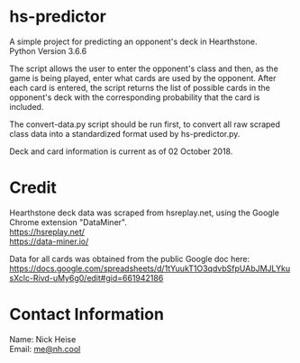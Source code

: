 # hs-predictor
A simple project for predicting an opponent's deck in Hearthstone.  
Python Version 3.6.6

The script allows the user to enter the opponent's class and then, as the game is being played, enter what cards are used by the opponent.
After each card is entered, the script returns the list of possible cards in the opponent's deck with the corresponding probability that the card is included.

The convert-data.py script should be run first, to convert all raw scraped class data into a standardized format used by hs-predictor.py.

Deck and card information is current as of 02 October 2018.

# Credit
Hearthstone deck data was scraped from hsreplay.net, using the Google Chrome extension "DataMiner".  
https://hsreplay.net/  
https://data-miner.io/  

Data for all cards was obtained from the public Google doc here:  
https://docs.google.com/spreadsheets/d/1tYuukT1O3qdvbSfpUAbJMJLYkusXclc-Rivd-uMy6g0/edit#gid=661942186

# Contact Information
Name: Nick Heise  
Email: me@nh.cool  
